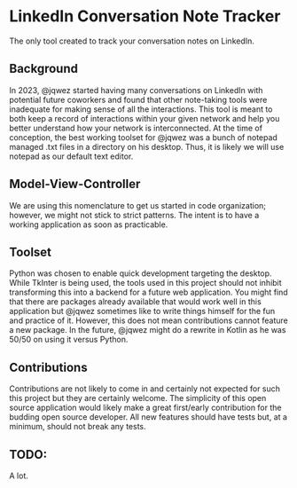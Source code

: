 # LinkedIn Conversation Note Tracker

The only tool created to track your conversation notes on LinkedIn.

## Background

In 2023, @jqwez started having many conversations on LinkedIn with potential future coworkers and found that other note-taking tools were inadequate for making sense of all the interactions. This tool is meant to both keep a record of interactions within your given network and help you better understand how your network is interconnected. At the time of conception, the best working toolset for @jqwez was a bunch of notepad managed .txt files in a directory on his desktop. Thus, it is likely we will use notepad as our default text editor.

## Model-View-Controller

We are using this nomenclature to get us started in code organization; however, we might not stick to strict patterns. The intent is to have a working application as soon as practicable.

## Toolset

Python was chosen to enable quick development targeting the desktop. While TkInter is being used, the tools used in this project should not inhibit transforming this into a backend for a future web application. You might find that there are packages already available that would work well in this application but @jqwez sometimes like to write things himself for the fun and practice of it. However, this does not mean contributions cannot feature a new package. In the future, @jqwez might do a rewrite in Kotlin as he was 50/50 on using it versus Python.

## Contributions

Contributions are not likely to come in and certainly not expected for such this project but they are certainly welcome. The simplicity of this open source application would likely make a great first/early contribution for the budding open source developer. All new features should have tests but, at a minimum, should not break any tests.

## TODO:

A lot.
